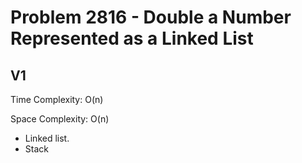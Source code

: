 # Problem 2816 - Double a Number Represented as a Linked List

## V1

Time Complexity: O(n)

Space Complexity: O(n)

- Linked list.
- Stack
